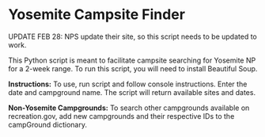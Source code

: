 # Yosemite Campsite Finder

UPDATE FEB 28: NPS update their site, so this script needs to be updated to work.


This Python script is meant to facilitate campsite searching for Yosemite NP for a 2-week range. To run this script, you will need to install Beautiful Soup.

**Instructions:**
To use, run script and follow console instructions. Enter the date and campground name. The script will return available sites and dates.

**Non-Yosemite Campgrounds:**
To search other campgrounds available on recreation.gov, add new campgrounds and their respective IDs to the campGround dictionary.
